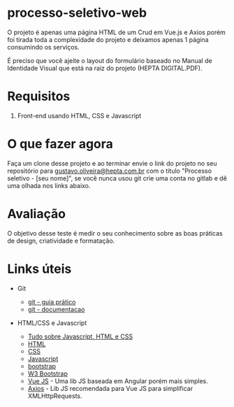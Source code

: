 # processo-seletivo-web
O projeto é apenas uma página HTML de um Crud em Vue.js e Axios porém foi tirada toda a complexidade do projeto e deixamos apenas 1 página consumindo os serviços.

É preciso que você ajeite o layout do formulário baseado no Manual de Identidade Visual que está na raiz do projeto (HEPTA DIGITAL.PDF).


# Requisitos

1. Front-end usando HTML, CSS e Javascript

# O que fazer agora

Faça um clone desse projeto e ao terminar envie o link do projeto no seu repositório para gustavo.oliveira@hepta.com.br com o título "Processo seletivo - [seu nome]", se você nunca usou git crie uma conta no gitlab e 
dê uma olhada nos links abaixo.

# Avaliação

O objetivo desse teste é medir o seu conhecimento sobre as boas práticas de design, criatividade e formatação.


# Links úteis

* Git
    * [git - guia prático](http://rogerdudler.github.io/git-guide/index.pt_BR.html)
    * [git - documentacao](https://git-scm.com/book/pt-pt/v2)


* HTML/CSS e Javascript 
    * [Tudo sobre Javascript, HTML e CSS](https://www.w3schools.com/whatis/) 
    * [HTML](https://www.w3schools.com/html/default.asp)
    * [CSS](https://www.w3schools.com/css/default.asp)
    * [Javascript](https://www.w3schools.com/js/default.asp)
    * [bootstrap](https://getbootstrap.com/)
    * [W3 Bootstrap](https://www.w3schools.com/bootstrap/default.asp)
    * [Vue JS](https://vuejs.org/) - Uma lib JS baseada em Angular porém mais simples.
    * [Axios](https://vuejs.org/v2/cookbook/using-axios-to-consume-apis.html) - Lib JS recomendada para Vue JS para simplificar XMLHttpRequests.


